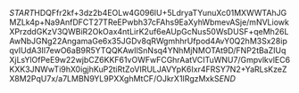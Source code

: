 $START$HDQFfr2kf+3dz2b4EOLw4G096lU+5LdryaTYunuXc01MXWWTAhJGMZLk4p+Na9AnfDFCT27TReEPwbh37cFAhs9EaXyhWbmevASje/mNVLiowkXPrzddGKzV3QWBiR2OkOax4ntLirK2uf6eAUpGcNus50WsDUSF+qeMh26LAwNbJGNg22AngamaGe6x35JGDv8qRWgmhhrUfpod4AvY0Q2hM3Sx28ipqvIUdA3II7ewO6aB9R5YTQQKAwIlSnNsq4YNhMjNMOTAt9D/FNP2tBaZIUqXjLsYlOfPeE9w22wjbCZ6KKF61vOWFwFCGhrAatVCITuWNU7/GmpvlkvlEC6KXK3JNWwTi9hX0igjhKuP2tiRtZoVIRULJAVYpK6Ixr4FRSY7N2+YaRLsKzeZX8M2PqU7x/a7LMBN9YL9PXXghMtCF/OJkrX1IRgzMxkS$END$